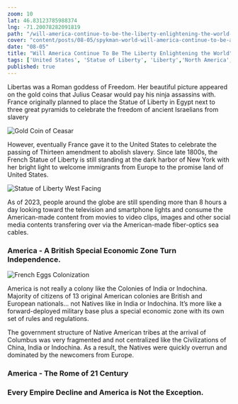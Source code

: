 ```yaml
---
zoom: 10
lat: 46.83123785988374
lng: -71.20078282091819
path: "/will-america-continue-to-be-the-liberty-enlightening-the-world-or-is-it-going-to-lose-its-mandate-from-heaven"
cover: "content/posts/08-05/spykman-world-will-america-continue-to-be-a-symbol-of-liberty.png"
date: "08-05"
title: "Will America Continue To Be The Liberty Enlightening the World"
tags: ['United States', 'Statue of Liberty', 'Liberty','North America','South America','The New World','Spykman World','Nicholas Spykman']    
published: true
---
```

Libertas was a Roman goddess of Freedom. Her beautiful picture appeared on the gold coins that Julius Ceasar would pay his ninja assassins with. France originally planned to place the Statue of Liberty in Egypt next to three great pyramids to celebrate the freedom of ancient Israelians from slavery 

![Gold Coin of Ceasar](https://storage.googleapis.com/spykman-world/libertas_coin_of_ceasar.png)

However, eventually France gave it to the United States to celebrate the passing of Thirteen amendment to abolish slavery. Since late 1800s, the French Statue of Liberty is still standing at the dark harbor of New York with her bright light to welcome immigrants from Europe to the promise land of United States.

![Statue of Liberty West Facing](https://storage.googleapis.com/spykman-world/statue_of_liberty.png)

As of 2023, people around the globe are still spending more than 8 hours a day looking toward the television and smartphone lights and consume the American-made content from movies to video clips, images and other social media contents transfering over via the American-made fiber-optics sea cables.  

### America - A British Special Economic Zone Turn Independence.
![French Eggs Colonization](https://storage.googleapis.com/spykman-world/spanish_french_english_SEZ.png)

America is not really a colony like the Colonies of India or Indochina. Majority of citizens of 13 original American colonies are British and European nationals... not Natives like in India or Indochina. It’s more like a forward-deployed military base plus a special economic zone with its own set of rules and regulations.

The government structure of Native American tribes at the arrival of Columbus was very fragmented and not centralized like the Civilizations of China, India or Indochina. As a result, the Natives were quickly overrun and dominated by the newcomers from Europe. 

### America - The Rome of 21 Century


### Every Empire Decline and America is Not the Exception.



